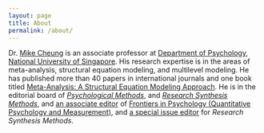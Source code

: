 ```yaml
---
layout: page
title: About
permalink: /about/
---
```


Dr. [Mike Cheung](https://courses.nus.edu.sg/course/psycwlm/Internet/) is an associate professor at [Department of Psychology](http://www.fas.nus.edu.sg/psy/), [National University of Singapore](http://www.nus.edu.sg/). His research expertise is in the areas of meta-analysis, structural equation modeling, and multilevel modeling. He has published more than 40 papers in international journals and one book titled [Meta-Analysis: A Structural Equation Modeling Approach](http://www.amazon.com/dp/1119993431). He is in the editorial board of [*Psychological Methods*](http://www.apa.org/pubs/journals/met/), and [*Research Synthesis Methods*](http://onlinelibrary.wiley.com/journal/10.1002/%28ISSN%291759-2887), and [an associate editor](http://loop.frontiersin.org/people/8270/bio) of [Frontiers in Psychology (Quantitative Psychology and Measurement)](http://www.frontiersin.org/Quantitative_Psychology_and_Measurement), and [a special issue editor](https://dl.dropboxusercontent.com/u/25182759/callforpapers.pdf) for *Research Synthesis Methods*. 


